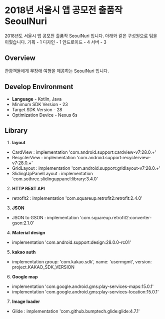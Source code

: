 
# 2018년 서울시 앱 공모전 출품작 SeoulNuri

2018년도 서울시 앱 공모전 출품작 SeoulNuri 입니다. 아래와 같은 구성원으로 팀을 이뤘습니다. 
기획 - 1
디자인 - 1
안드로이드 - 4
서버 - 3



## Overview

관광객들에게 무장애 여행을 제공하는 SeoulNuri 입니다.


## Develop Environment

* **Language** - Kotlin, Java
* Minimum SDK Version - 23
* Target SDK Version - 28
* Optimization Device - Nexus 6s

## Library


1. **layout**

* CardView : implementation 'com.android.support:cardview-v7:28.0.+'
* RecyclerView : implementation 'com.android.support:recyclerview-v7:28.0.+'
* GridLayout : implementation 'com.android.support:gridlayout-v7:28.0.+'
* SlidingUpPanelLayout : implementation 'com.sothree.slidinguppanel:library:3.4.0'

2. **HTTP REST API**

* retrofit2 : implementation 'com.squareup.retrofit2:retrofit:2.4.0'

3. **JSON**

* JSON to GSON : implementation 'com.squareup.retrofit2:converter-gson:2.1.0'

4. **Material design**

* implementation 'com.android.support:design:28.0.0-rc01'

5. **kakao auth**

* implementation group: 'com.kakao.sdk', name: 'usermgmt', version: project.KAKAO_SDK_VERSION

6. **Google map**

* implementation 'com.google.android.gms:play-services-maps:15.0.1'
* implementation 'com.google.android.gms:play-services-location:15.0.1'

7. **Image loader**

* Glide : implementation 'com.github.bumptech.glide:glide:4.7.1'





